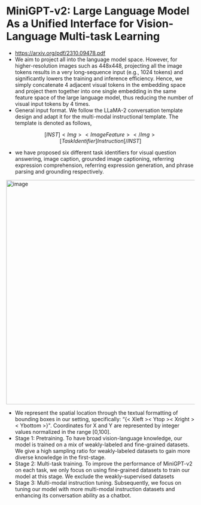 # MiniGPT-v2: Large Language Model As a Unified Interface for Vision-Language Multi-task Learning
- https://arxiv.org/pdf/2310.09478.pdf
- We aim to project all into the language model space. However, for higher-resolution images such as 448x448, projecting all the image tokens results in a very long-sequence input (e.g., 1024 tokens) and significantly lowers the training and inference efficiency. Hence, we simply concatenate 4 adjacent visual tokens in the embedding space and project them together into one single embedding in the same feature space of the large language model, thus reducing the number of visual input tokens by 4 times.
- General input format. We follow the LLaMA-2 conversation template design and adapt it for the multi-modal instructional template. The template is denoted as follows,

$$[INST] <Img> < ImageFeature> </Img> [Task Identifier] Instruction [/INST]$$

- we have proposed six different task identifiers for visual question answering, image caption, grounded image captioning, referring expression comprehension, referring expression generation, and phrase parsing and grounding respectively.

<img width="600" alt="image" src="https://github.com/junuMoon/review/assets/52732827/2a0d5607-9640-4eb9-9956-81402d360c6f">

-  We represent the spatial location through the textual formatting of bounding boxes in our setting, specifically: “{< Xleft >< Ytop >< Xright >< Ybottom >}". Coordinates for X and Y are represented by integer values normalized in the range [0,100].
-  Stage 1: Pretraining. To have broad vision-language knowledge, our model is trained on a mix of weakly-labeled and fine-grained datasets. We give a high sampling ratio for weakly-labeled datasets to gain more diverse knowledge in the first-stage.
-  Stage 2: Multi-task training. To improve the performance of MiniGPT-v2 on each task, we only focus on using fine-grained datasets to train our model at this stage. We exclude the weakly-supervised datasets
-  Stage 3: Multi-modal instruction tuning. Subsequently, we focus on tuning our model with more multi-modal instruction datasets and enhancing its conversation ability as a chatbot.
